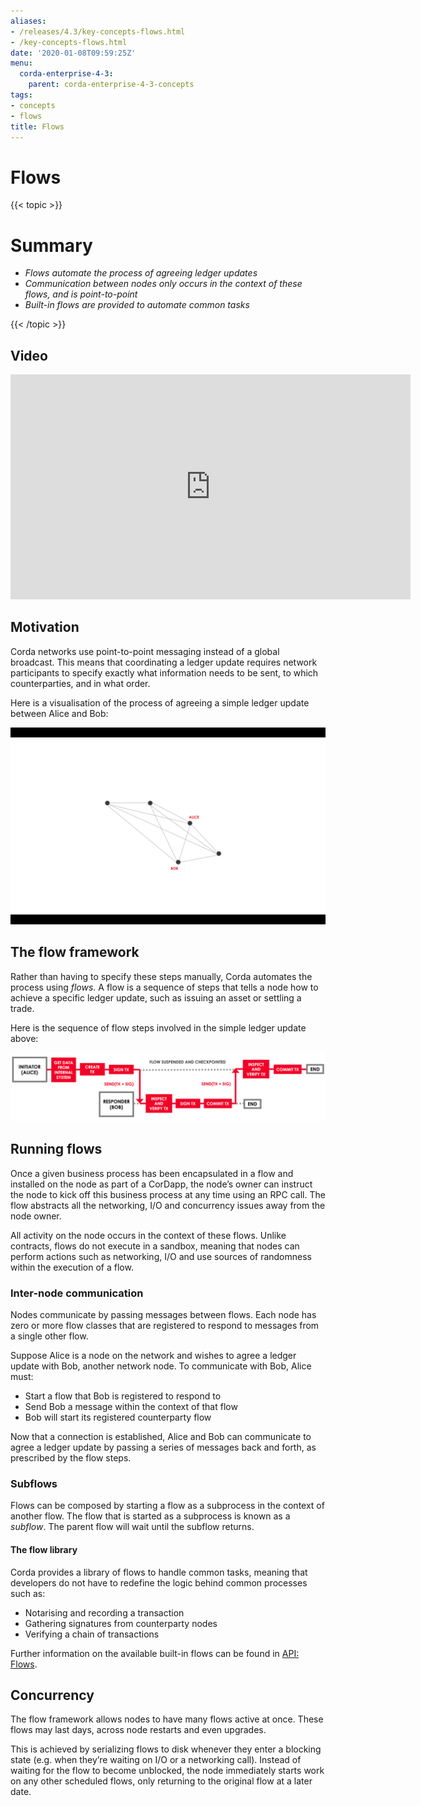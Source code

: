 ```yaml
---
aliases:
- /releases/4.3/key-concepts-flows.html
- /key-concepts-flows.html
date: '2020-01-08T09:59:25Z'
menu:
  corda-enterprise-4-3:
    parent: corda-enterprise-4-3-concepts
tags:
- concepts
- flows
title: Flows
---
```



# Flows


{{< topic >}}

# Summary


* *Flows automate the process of agreeing ledger updates*
* *Communication between nodes only occurs in the context of these flows, and is point-to-point*
* *Built-in flows are provided to automate common tasks*


{{< /topic >}}

## Video

<iframe src="https://player.vimeo.com/video/214046145" width="640" height="360" frameborder="0" webkitallowfullscreen="true" mozallowfullscreen="true" allowfullscreen="true"></iframe>


<p></p>


## Motivation

Corda networks use point-to-point messaging instead of a global broadcast. This means that coordinating a ledger update
requires network participants to specify exactly what information needs to be sent, to which counterparties, and in
what order.

Here is a visualisation of the process of agreeing a simple ledger update between Alice and Bob:

![flow](resources/flow.gif "flow")


## The flow framework

Rather than having to specify these steps manually, Corda automates the process using *flows*. A flow is a sequence
of steps that tells a node how to achieve a specific ledger update, such as issuing an asset or settling a trade.

Here is the sequence of flow steps involved in the simple ledger update above:

![flow sequence](resources/flow-sequence.png "flow sequence")

## Running flows

Once a given business process has been encapsulated in a flow and installed on the node as part of a CorDapp, the node’s
owner can instruct the node to kick off this business process at any time using an RPC call. The flow abstracts all
the networking, I/O and concurrency issues away from the node owner.

All activity on the node occurs in the context of these flows. Unlike contracts, flows do not execute in a sandbox,
meaning that nodes can perform actions such as networking, I/O and use sources of randomness within the execution of a
flow.


### Inter-node communication

Nodes communicate by passing messages between flows. Each node has zero or more flow classes that are registered to
respond to messages from a single other flow.

Suppose Alice is a node on the network and wishes to agree a ledger update with Bob, another network node. To
communicate with Bob, Alice must:


* Start a flow that Bob is registered to respond to
* Send Bob a message within the context of that flow
* Bob will start its registered counterparty flow

Now that a connection is established, Alice and Bob can communicate to agree a ledger update by passing a series of
messages back and forth, as prescribed by the flow steps.


### Subflows

Flows can be composed by starting a flow as a subprocess in the context of another flow. The flow that is started as
a subprocess is known as a *subflow*. The parent flow will wait until the subflow returns.


#### The flow library

Corda provides a library of flows to handle common tasks, meaning that developers do not have to redefine the
logic behind common processes such as:


* Notarising and recording a transaction
* Gathering signatures from counterparty nodes
* Verifying a chain of transactions

Further information on the available built-in flows can be found in [API: Flows](api-flows.md).


## Concurrency

The flow framework allows nodes to have many flows active at once. These flows may last days, across node restarts and even upgrades.

This is achieved by serializing flows to disk whenever they enter a blocking state (e.g. when they’re waiting on I/O
or a networking call). Instead of waiting for the flow to become unblocked, the node immediately starts work on any
other scheduled flows, only returning to the original flow at a later date.

